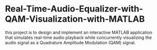 # Real-Time-Audio-Equalizer-with-QAM-Visualization-with-MATLAB
this project is to design and implement an interactive MATLAB application that simulates real-time audio playback while concurrently visualizing the audio signal as a Quadrature Amplitude Modulation (QAM) signal. 
